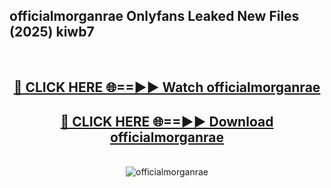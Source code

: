 <h2>officialmorganrae Onlyfans Leaked New Files (2025) kiwb7</h2>
<br>
<div align="center">
<h2><a href="https://mediafiles.top/officialmorganrae&ref=git" rel="nofollow">🔴 CLICK HERE 🌐==►► Watch officialmorganrae</a></h2>
<h2><a href="https://mediafiles.top/officialmorganrae&ref=git" rel="nofollow">🔴 CLICK HERE 🌐==►► Download officialmorganrae</a></h2>
<br>
<a href="https://mediafiles.top/officialmorganrae&ref=git" rel="nofollow" data-target="animated-image.originalLink"><img src="https://i.ibb.co.com/xMMVF88/686577567.gif" alt="officialmorganrae" style="max-width: 100%; display: inline-block;" data-target="animated-image.originalImage"></a>
</div>
<br>
<br>